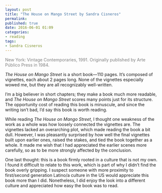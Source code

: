 ```yaml
---
layout: post
title: "The House on Mango Street by Sandra Cisneros"
permalink:
published: true
date: 2016-06-01 01:09
categories:
- reading
tags:
- Sandra Cisneros
---
```


<p style="color: gray;">New York: Vintage Contemporaries, 1991. Originally published by Arte Público Press in 1984.</p>

*The House on Mango Street* is a short book—110 pages. It’s composed of vignettes, each about 2 pages long. None of the vignettes especially wowed me, but they are all recognizably well-written.

I’m a big believer in short chapters; they make a book much more readable, and *The House on Mango Street* scores many points just for its structure. The opportunity cost of reading this book is minuscule, and since the writing isn’t bad, I’d say this book is worth reading.

While reading *The House on Mango Street*, I thought one weakness of the work as a whole was how loosely connected the vignettes are. The vignettes lacked an overarching plot, which made reading the book a bit dull. However, I was pleasantly surprised by how well the final vignettes built upon earlier ones, raised the stakes, and tied the book together as a whole. It made me wish that I had appreciated the earlier scenes more carefully, so as to be more strongly affected by the conclusion.

One last thought: this is a book firmly rooted in a culture that is not my own. I found it difficult to relate to this work, which is part of why I didn’t find the book overly gripping. I suspect someone with more proximity to first/second generation Latino/a culture in the US would appreciate this book more than I did. Nonetheless, I did enjoy the look into a different culture and appreciated how easy the book was to read.
